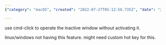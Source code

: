 ```yaml
---
{"category": "macOS", "created": "2022-07-27T05:12:56.735Z", "date": "2022-07-27 05:12:56", "description": "This article provides instructions on utilizing the macOS command-click feature, enabling users to interact with inactive windows without accidentally activating them. This functionality is unique to macOS and not available on Linux or Windows systems.", "modified": "2022-08-18T15:28:54.857Z", "tags": ["GUI", "macos", "tips", "user experience"], "title": "Macos Window Click-Through"}

---
```


use cmd-click to operate the inactive window without activating it.

linux/windows not having this feature. might need custom hot key for this.
